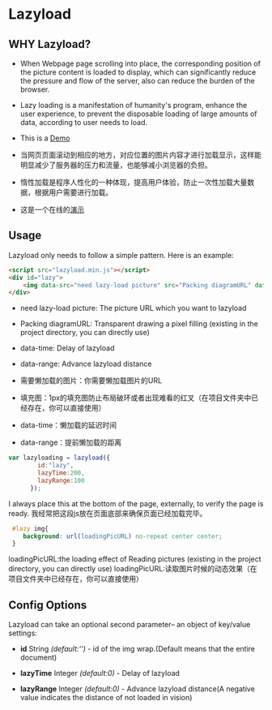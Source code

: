 Lazyload
========
## WHY Lazyload?

- When Webpage page scrolling into place, the corresponding position of the picture content is loaded to display, which can significantly reduce the pressure and flow of the server, also can reduce the burden of the browser.
- Lazy loading is a manifestation of humanity's program, enhance the user experience, to prevent the disposable loading of large amounts of data, according to user needs to load.
- This is a [Demo](http://1.lazyloading.sinaapp.com/Lazy/lazyload.html)

- 当网页页面滚动到相应的地方，对应位置的图片内容才进行加载显示，这样能明显减少了服务器的压力和流量，也能够减小浏览器的负担。
- 惰性加载是程序人性化的一种体现，提高用户体验，防止一次性加载大量数据，根据用户需要进行加载。
- 这是一个在线的[演示](http://1.lazyloading.sinaapp.com/Lazy/lazyload.html)

## Usage
Lazyload only needs to follow a simple pattern. Here is an example:

``` html
<script src="lazyload.min.js"></script>
<div id="lazy">
	<img data-src="need lazy-load picture" src="Packing diagramURL" data-time="200" data-range="50"/>
</div>
```

- need lazy-load picture: The picture URL which you want to lazyload
- Packing diagramURL: Transparent drawing a pixel filling (existing in the project directory, you can directly use)
- data-time: Delay of lazyload
- data-range: Advance lazyload distance

- 需要懒加载的图片：你需要懒加载图片的URL
- 填充图：1px的填充图防止布局破环或者出现难看的红叉（在项目文件夹中已经存在，你可以直接使用）
- data-time：懒加载的延迟时间
- data-range：提前懒加载的距离


``` js
var lazyloading = lazyload({       
        id:"lazy",
        lazyTime:200,
        lazyRange:100
      });
```
I always place this at the bottom of the page, externally, to verify the page is ready.
我经常把这段js放在页面底部来确保页面已经加载完毕。

``` css
 #lazy img{
    background: url(loadingPicURL) no-repeat center center;
 }
```
loadingPicURL:the loading effect of Reading pictures (existing in the project directory, you can directly use)
loadingPicURL:读取图片时候的动态效果（在项目文件夹中已经存在，你可以直接使用）

## Config Options

Lazyload can take an optional second parameter– an object of key/value settings:

- **id** String *(default:'')* - id of the img wrap.(Default means that the entire document)

- **lazyTime** Integer *(default:0)* - Delay of lazyload

- **lazyRange** Integer *(default:0)* - Advance lazyload distance(A negative value indicates the distance of not loaded in vision)

